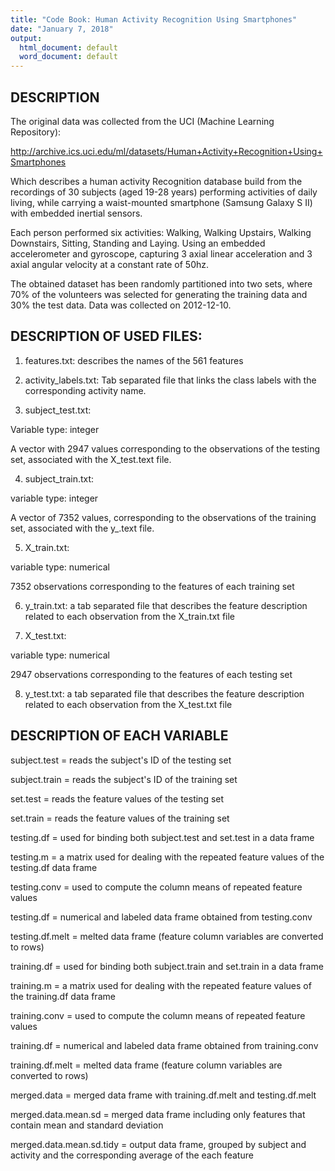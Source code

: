 ```yaml
---
title: "Code Book: Human Activity Recognition Using Smartphones"
date: "January 7, 2018"
output:
  html_document: default
  word_document: default
---
```


## DESCRIPTION

The original data was collected from the UCI (Machine Learning Repository):

http://archive.ics.uci.edu/ml/datasets/Human+Activity+Recognition+Using+Smartphones

Which describes a human activity Recognition database build from the recordings of 30 subjects (aged 19-28 years) performing activities of daily living, while carrying a waist-mounted smartphone (Samsung Galaxy S II) with embedded inertial sensors.

Each person performed six activities: Walking, Walking Upstairs, Walking Downstairs, Sitting, Standing and Laying. Using an embedded accelerometer and gyroscope, capturing 3 axial linear acceleration and 3 axial angular velocity at a constant rate of 50hz. 

The obtained dataset has been randomly partitioned into two sets, where 70% of the volunteers was selected for generating the training data and 30% the test data. Data was collected on 2012-12-10.


## DESCRIPTION OF USED FILES:


1. features.txt: describes the names of the 561 features

2. activity_labels.txt: Tab separated file that links the class labels with the corresponding activity name.

3. subject_test.txt:

Variable type: integer

A vector with 2947 values corresponding to the observations of the testing set, associated with the X_test.text file.

4. subject_train.txt: 

variable type: integer

A vector of 7352 values, corresponding to the observations of the training set, associated with the y_.text file.

5. X_train.txt:  

variable type: numerical

7352 observations corresponding to the features of each training set

6. y_train.txt: a tab separated file that describes the feature description related to each observation from the X_train.txt file

7. X_test.txt:  

variable type: numerical

2947 observations corresponding to the features of each testing set

8. y_test.txt: a tab separated file that describes the feature description related to each observation from the X_test.txt file

## DESCRIPTION OF EACH VARIABLE

subject.test = reads the subject's ID of the testing set

subject.train = reads the subject's ID of the training set

set.test = reads the feature values of the testing set

set.train = reads the feature values of the training set

testing.df = used for binding both subject.test and set.test in a data frame 

testing.m = a matrix used for dealing with the repeated feature values of the testing.df data frame

testing.conv = used to compute the column means of repeated feature values

testing.df = numerical and labeled data frame obtained from testing.conv

testing.df.melt = melted data frame (feature column variables are converted to rows) 

training.df = used for binding both subject.train and set.train in a data frame 

training.m = a matrix used for dealing with the repeated feature values of the training.df data frame

training.conv = used to compute the column means of repeated feature values

training.df = numerical and labeled data frame obtained from training.conv

training.df.melt = melted data frame (feature column variables are converted to rows) 

merged.data = merged data frame with training.df.melt and testing.df.melt

merged.data.mean.sd = merged data frame including only features that contain mean and
standard deviation

merged.data.mean.sd.tidy = output data frame, grouped by subject and activity and the corresponding average of the each feature

